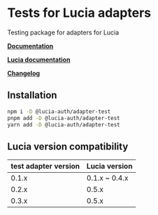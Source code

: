 # Tests for Lucia adapters

Testing package for adapters for Lucia

**[Documentation](https://lucia-auth.vercel.app/reference/adapters/testing-adapters)**

**[Lucia documentation](https://lucia-auth.vercel.app)**

**[Changelog](https://github.com/pilcrowOnPaper/lucia-auth/blob/main/packages/adapter-test/CHANGELOG.md)**

## Installation

```bash
npm i -D @lucia-auth/adapter-test
pnpm add -D @lucia-auth/adapter-test
yarn add -D @lucia-auth/adapter-test
```

## Lucia version compatibility

| test adapter version | Lucia version |
| -------------------- | ------------- |
| 0.1.x                | 0.1.x ~ 0.4.x |
| 0.2.x                | 0.5.x         |
| 0.3.x                | 0.5.x         |
